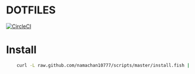 # DOTFILES
[![CircleCI](https://circleci.com/gh/namachan10777/scripts.svg?style=shield)](https://circleci.com/gh/namachan10777/scripts)

# Install
```bash
	curl -L raw.github.com/namachan10777/scripts/master/install.fish | fish
```
